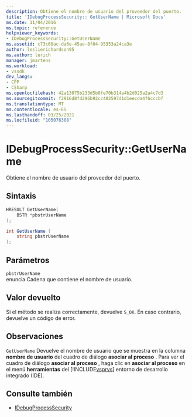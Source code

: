 ```yaml
---
description: Obtiene el nombre de usuario del proveedor del puerto.
title: 'IDebugProcessSecurity:: GetUserName | Microsoft Docs'
ms.date: 11/04/2016
ms.topic: reference
helpviewer_keywords:
- IDebugProcessSecurity::GetUserName
ms.assetid: c73c60ac-da6e-45ae-8f04-95353a24ca3e
author: leslierichardson95
ms.author: lerich
manager: jmartens
ms.workload:
- vssdk
dev_langs:
- CPP
- CSharp
ms.openlocfilehash: 42a13075b233d5b0fe70b314a4b2d025a2a4c7d3
ms.sourcegitcommit: f2916d8fd296b92cc402597d1d1eecda4f6cccbf
ms.translationtype: MT
ms.contentlocale: es-ES
ms.lasthandoff: 03/25/2021
ms.locfileid: "105076308"
---
```

# <a name="idebugprocesssecuritygetusername"></a>IDebugProcessSecurity::GetUserName
Obtiene el nombre de usuario del proveedor del puerto.

## <a name="syntax"></a>Sintaxis

```cpp
HRESULT GetUserName(
    BSTR *pbstrUserName
);
```

```csharp
int GetUserName (
    string pbstrUserName
);
```

## <a name="parameters"></a>Parámetros
`pbstrUserName`\
enuncia Cadena que contiene el nombre de usuario.

## <a name="return-value"></a>Valor devuelto
 Si el método se realiza correctamente, devuelve `S_OK`. En caso contrario, devuelve un código de error.

## <a name="remarks"></a>Observaciones
 `GetUserName` Devuelve el nombre de usuario que se muestra en la columna **nombre de usuario** del cuadro de diálogo **asociar al proceso** . Para ver el cuadro de diálogo **asociar al proceso** , haga clic en **asociar al proceso** en el menú **herramientas** del [!INCLUDE[vsprvs](../../../code-quality/includes/vsprvs_md.md)] entorno de desarrollo integrado (IDE).

## <a name="see-also"></a>Consulte también
- [IDebugProcessSecurity](../../../extensibility/debugger/reference/idebugprocesssecurity.md)
